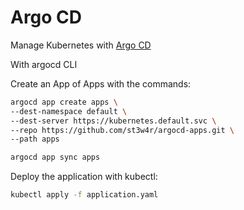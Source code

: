 # Argo CD

Manage Kubernetes with [Argo CD](https://argo-cd.readthedocs.io/en/stable/)

With argocd CLI

Create an App of Apps with the commands:

```bash
argocd app create apps \
--dest-namespace default \
--dest-server https://kubernetes.default.svc \
--repo https://github.com/st3w4r/argocd-apps.git \
--path apps

argocd app sync apps
```


Deploy the  application with kubectl:

```bash
kubectl apply -f application.yaml
```
